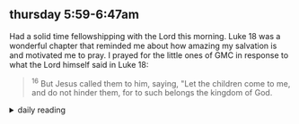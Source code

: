 ## thursday 5:59-6:47am

Had a solid time fellowshipping with the Lord this morning. Luke 18 was a wonderful chapter that reminded me about how amazing my salvation is and motivated me to pray. I prayed for the little ones of GMC in response to what the Lord himself said in Luke 18:

> <sup>16</sup> But Jesus called them to him, saying, "Let the children come to me, and do not hinder them, for to such belongs the kingdom of God.

<details markdown="1">
<summary>daily reading</summary>

| {{ page.date | date: "%B %-d, %Y" }} |
| :-------------: |
| [2 Chron. 3–4; 1 John 3; Nah. 2; Luke 18]({% link _Bible/Bible-year-1.md %}) |
| [WCF Chapter 11]({% link _wcf/wcf-month-1.md %}) |
| [The Apostles' Creed](https://threeforms.org/the-apostles-creed/) |

</details>
